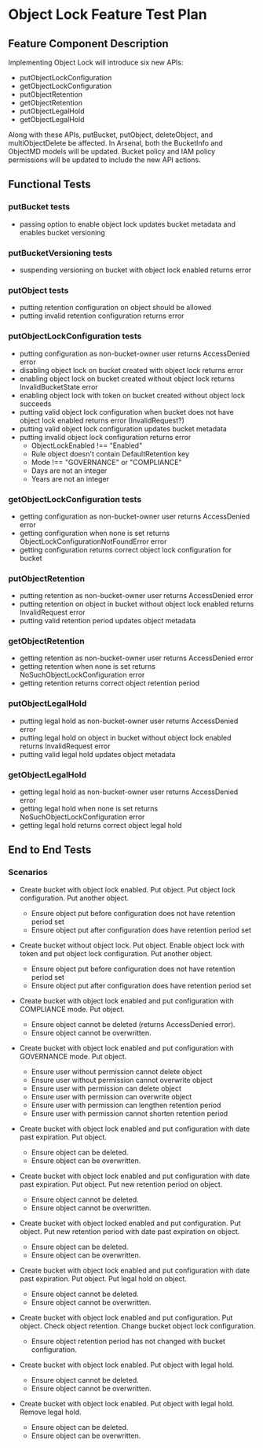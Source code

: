 # Object Lock Feature Test Plan

## Feature Component Description

Implementing Object Lock will introduce six new APIs:

- putObjectLockConfiguration
- getObjectLockConfiguration
- putObjectRetention
- getObjectRetention
- putObjectLegalHold
- getObjectLegalHold

Along with these APIs, putBucket, putObject, deleteObject, and multiObjectDelete
be affected. In Arsenal, both the BucketInfo and ObjectMD models will be
updated. Bucket policy and IAM policy permissions will be updated to include
the new API actions.

## Functional Tests

### putBucket tests

- passing option to enable object lock updates bucket metadata and enables
bucket versioning

### putBucketVersioning tests

- suspending versioning on bucket with object lock enabled returns error

### putObject tests

- putting retention configuration on object should be allowed
- putting invalid retention configuration returns error

### putObjectLockConfiguration tests

- putting configuration as non-bucket-owner user returns AccessDenied error
- disabling object lock on bucket created with object lock returns error
- enabling object lock on bucket created without object lock returns
InvalidBucketState error
- enabling object lock with token on bucket created without object lock succeeds
- putting valid object lock configuration when bucket does not have object
lock enabled returns error (InvalidRequest?)
- putting valid object lock configuration updates bucket metadata
- putting invalid object lock configuration returns error
    - ObjectLockEnabled !== "Enabled"
    - Rule object doesn't contain DefaultRetention key
    - Mode !== "GOVERNANCE" or "COMPLIANCE"
    - Days are not an integer
    - Years are not an integer

### getObjectLockConfiguration tests

- getting configuration as non-bucket-owner user returns AccessDenied error
- getting configuration when none is set returns
ObjectLockConfigurationNotFoundError error
- getting configuration returns correct object lock configuration for bucket

### putObjectRetention

- putting retention as non-bucket-owner user returns AccessDenied error
- putting retention on object in bucket without object lock enabled returns
InvalidRequest error
- putting valid retention period updates object metadata

### getObjectRetention

- getting retention as non-bucket-owner user returns AccessDenied error
- getting retention when none is set returns NoSuchObjectLockConfiguration
error
- getting retention returns correct object retention period

### putObjectLegalHold

- putting legal hold as non-bucket-owner user returns AccessDenied error
- putting legal hold on object in bucket without object lock enabled returns
InvalidRequest error
- putting valid legal hold updates object metadata

### getObjectLegalHold

- getting legal hold as non-bucket-owner user returns AccessDenied error
- getting legal hold when none is set returns NoSuchObjectLockConfiguration
error
- getting legal hold returns correct object legal hold

## End to End Tests

### Scenarios

- Create bucket with object lock enabled. Put object. Put object lock
configuration. Put another object.

    - Ensure object put before configuration does not have retention period set
    - Ensure object put after configuration does have retention period set

- Create bucket without object lock. Put object. Enable object lock with token
and put object lock configuration. Put another object.

    - Ensure object put before configuration does not have retention period set
    - Ensure object put after configuration does have retention period set

- Create bucket with object lock enabled and put configuration with COMPLIANCE
mode. Put object.

    - Ensure object cannot be deleted (returns AccessDenied error).
    - Ensure object cannot be overwritten.

- Create bucket with object lock enabled and put configuration with GOVERNANCE
mode. Put object.

    - Ensure user without permission cannot delete object
    - Ensure user without permission cannot overwrite object
    - Ensure user with permission can delete object
    - Ensure user with permission can overwrite object
    - Ensure user with permission can lengthen retention period
    - Ensure user with permission cannot shorten retention period

- Create bucket with object lock enabled and put configuration with date past
expiration. Put object.

    - Ensure object can be deleted.
    - Ensure object can be overwritten.

- Create bucket with object lock enabled and put configuration with date past
expiration. Put object. Put new retention period on object.

    - Ensure object cannot be deleted.
    - Ensure object cannot be overwritten.

- Create bucket with object locked enabled and put configuration. Put object.
Put new retention period with date past expiration on object.

    - Ensure object can be deleted.
    - Ensure object can be overwritten.

- Create bucket with object lock enabled and put configuration with date past
expiration. Put object. Put legal hold on object.

    - Ensure object cannot be deleted.
    - Ensure object cannot be overwritten.

- Create bucket with object lock enabled and put configuration. Put object.
Check object retention. Change bucket object lock configuration.

    - Ensure object retention period has not changed with bucket configuration.

- Create bucket with object lock enabled. Put object with legal hold.

    - Ensure object cannot be deleted.
    - Ensure object cannot be overwritten.

- Create bucket with object lock enabled. Put object with legal hold. Remove
legal hold.

    - Ensure object can be deleted.
    - Ensure object can be overwritten.
